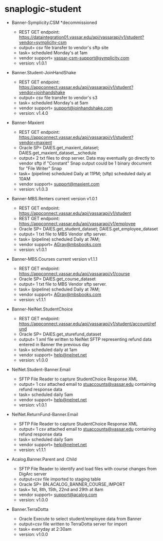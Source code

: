 # snaplogic-student

- Banner-Symplicity.CSM *decommissioned
    - REST GET endpoint: https://dataintegration01.vassar.edu/api/vassarapi/v1/student?vendor=symplicity-csm
    - output= csv file transfer to vendor's sftp site
    - task= scheduled Monday's at 1am
    - vendor support= 	vassar-csm-support@symplicity.com
    - version: v1.0.1

- Banner.Student-JoinHandShake
    - REST GET endpoint: https://appconnect.vassar.edu/api/vassarapi/v1/student?vendor=joinhandshake
    - output= csv file transfer to vendor's s3
    - task= scheduled Monday's at 5am
    - vendor support= 	support@joinhandshake.com
    - version: v1.4.0

- Banner-Maxient
    - REST GET endpoint: https://appconnect.vassar.edu/api/vassarapi/v1/student?vendor=maxient
    - Oracle SP= DAIES.get_maxient_dataset; DAIES.get_maxient_dataset__schedule
    - output= 2 txt files to drop server. Data may eventually go directly to vendor sftp if "Constant" Snap output could be 1 binary document for "File Writer" Snap
    - task= (pipeline) scheduled Daily at 11PM; (sftp) scheduled daily at 10AM
    - vendor support= support@maxient.com
    - version: v1.0.3

- Banner-MBS.Renters current version v1.0.1
    - REST GET endpoint: https://appconnect.vassar.edu/api/vassarapi/v1/student
    - REST GET endpoint: https://appconnect.vassar.edu/api/vassarapi/v1/employee
    - Oracle SP= DAIES.get_student_dataset; DAIES.get_employee_dataset
    - output= 1 txt file to MBS Vendor sftp server.
    - task= (pipeline) scheduled Daily at 7AM;
    - vendor support= AGray@mbsbooks.com
    - version: v1.0.1

- Banner-MBS.Courses current version v1.1.1
    - REST GET endpoint: https://appconnect.vassar.edu/api/vassarapi/v1/course
    - Oracle SP= DAIES.get_course_dataset
    - output= 1 txt file to MBS Vendor sftp server.
    - task= (pipeline) scheduled Daily at 7AM;
    - vendor support= AGray@mbsbooks.com
    - version: v1.1.1

- Banner-NelNet.StudentChoice
    - REST GET endpoint: https://appconnect.vassar.edu/api/vassarapi/v1/student/account/refund
    - Oracle SP= DAIES.get_sturefund_dataset
    - output= 1 xml file written to NelNet SFTP representing refund data entered in Banner the previous day
    - task= scheduled daily at 1am
    - vendor support= help@nelnet.net
    - version: v1.0.0

- NelNet.Student-Banner.Email
    - SFTP File Reader to capture StudentChoice Response XML
    - output= 1 csv attached email to stuaccounts@vassar.edu containing refund response data
    - task= scheduled daily 5am
    - vendor support= help@nelnet.net
    - version: v1.0.1

- NelNet.ReturnFund-Banner.Email
    - SFTP File Reader to capture StudentChoice Response XML
    - output= 1 csv attached email to stuaccounts@vassar.edu containing refund response data
    - task= scheduled daily 5am
    - vendor support= help@nelnet.net
    - version: v1.1.1

- Acalog.Banner.Parent and .Child
    - SFTP File Reader to identify and load files with course changes from DigArc server
    - output=csv file imported to staging table
    - Oracle SP= BN.ACALOG_BANNER_COURSE_IMPORT
    - task= 1st, 8th, 15th, 22nd and 29th at 8am
    - vendor support= support@acalog.com
    - version: v1.0.0

- Banner.TerraDotta
    - Oracle Execute to select student/employee data from Banner
    - output=csv file written to TerraDotta server for import
    - task= everyday at 2:30am
    - version: v1.0.0
